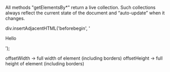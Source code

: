 All methods "getElementsBy\*" return a live collection. Such collections always reflect the current state of the document and “auto-update” when it changes.

div.insertAdjacentHTML('beforebegin', '<p>Hello</p>');

offsetWidth -> full width of element (including borders)
offsetHeight -> full height of element (including borders)
